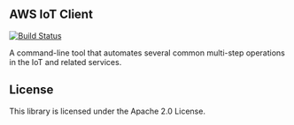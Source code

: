 ## AWS IoT Client
[![Build Status](https://travis-ci.org/awslabs/aws-iot-client.svg?branch=master)](https://travis-ci.org/awslabs/aws-iot-client)

A command-line tool that automates several common multi-step operations in the IoT and related services.

## License

This library is licensed under the Apache 2.0 License. 

